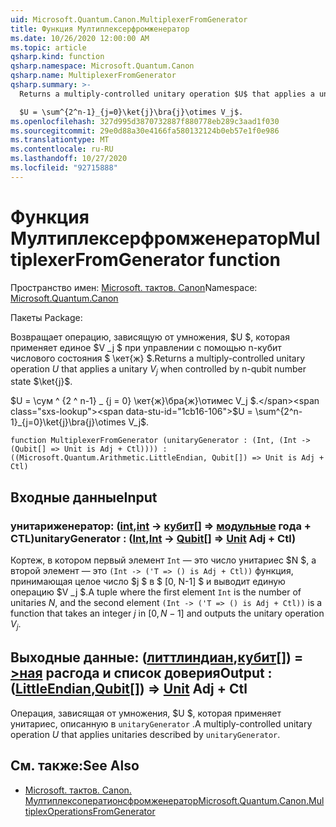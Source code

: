 ```yaml
---
uid: Microsoft.Quantum.Canon.MultiplexerFromGenerator
title: Функция Мултиплексерфромженератор
ms.date: 10/26/2020 12:00:00 AM
ms.topic: article
qsharp.kind: function
qsharp.namespace: Microsoft.Quantum.Canon
qsharp.name: MultiplexerFromGenerator
qsharp.summary: >-
  Returns a multiply-controlled unitary operation $U$ that applies a unitary $V_j$ when controlled by n-qubit number state $\ket{j}$.

  $U = \sum^{2^n-1}_{j=0}\ket{j}\bra{j}\otimes V_j$.
ms.openlocfilehash: 327d995d3870732887f880778eb289c3aad1f030
ms.sourcegitcommit: 29e0d88a30e4166fa580132124b0eb57e1f0e986
ms.translationtype: MT
ms.contentlocale: ru-RU
ms.lasthandoff: 10/27/2020
ms.locfileid: "92715888"
---
```

# <a name="multiplexerfromgenerator-function"></a><span data-ttu-id="1cb16-102">Функция Мултиплексерфромженератор</span><span class="sxs-lookup"><span data-stu-id="1cb16-102">MultiplexerFromGenerator function</span></span>

<span data-ttu-id="1cb16-103">Пространство имен: [Microsoft. тактов. Canon](xref:Microsoft.Quantum.Canon)</span><span class="sxs-lookup"><span data-stu-id="1cb16-103">Namespace: [Microsoft.Quantum.Canon](xref:Microsoft.Quantum.Canon)</span></span>

<span data-ttu-id="1cb16-104">Пакеты [](https://nuget.org/packages/)</span><span class="sxs-lookup"><span data-stu-id="1cb16-104">Package: [](https://nuget.org/packages/)</span></span>


<span data-ttu-id="1cb16-105">Возвращает операцию, зависящую от умножения, $U $, которая применяет единое $V _j $ при управлении с помощью n-кубит числового состояния $ \кет{ж} $.</span><span class="sxs-lookup"><span data-stu-id="1cb16-105">Returns a multiply-controlled unitary operation $U$ that applies a unitary $V_j$ when controlled by n-qubit number state $\ket{j}$.</span></span>

<span data-ttu-id="1cb16-106">$U = \сум ^ {2 ^ n-1} _ {j = 0} \кет{ж}\бра{ж}\отимес V_j $.</span><span class="sxs-lookup"><span data-stu-id="1cb16-106">$U = \sum^{2^n-1}_{j=0}\ket{j}\bra{j}\otimes V_j$.</span></span>

```qsharp
function MultiplexerFromGenerator (unitaryGenerator : (Int, (Int -> (Qubit[] => Unit is Adj + Ctl)))) : ((Microsoft.Quantum.Arithmetic.LittleEndian, Qubit[]) => Unit is Adj + Ctl)
```


## <a name="input"></a><span data-ttu-id="1cb16-107">Входные данные</span><span class="sxs-lookup"><span data-stu-id="1cb16-107">Input</span></span>

### <a name="unitarygenerator--intint---qubit--unit-adj--ctl"></a><span data-ttu-id="1cb16-108">унитариженератор: ([int](xref:microsoft.quantum.lang-ref.int),[int](xref:microsoft.quantum.lang-ref.int) -> [кубит](xref:microsoft.quantum.lang-ref.qubit)[] => [модульные](xref:microsoft.quantum.lang-ref.unit) года + CTL)</span><span class="sxs-lookup"><span data-stu-id="1cb16-108">unitaryGenerator : ([Int](xref:microsoft.quantum.lang-ref.int),[Int](xref:microsoft.quantum.lang-ref.int) -> [Qubit](xref:microsoft.quantum.lang-ref.qubit)[] => [Unit](xref:microsoft.quantum.lang-ref.unit) Adj + Ctl)</span></span>

<span data-ttu-id="1cb16-109">Кортеж, в котором первый элемент `Int` — это число унитариес $N $, а второй элемент — это `(Int -> ('T => () is Adj + Ctl))` функция, принимающая целое число $j $ в $ [0, N-1] $ и выводит единую операцию $V _j $.</span><span class="sxs-lookup"><span data-stu-id="1cb16-109">A tuple where the first element `Int` is the number of unitaries $N$, and the second element `(Int -> ('T => () is Adj + Ctl))` is a function that takes an integer $j$ in $[0,N-1]$ and outputs the unitary operation $V_j$.</span></span>



## <a name="output--littleendianqubit--unit-adj--ctl"></a><span data-ttu-id="1cb16-110">Выходные данные: ([литтлиндиан](xref:Microsoft.Quantum.Arithmetic.LittleEndian),[кубит](xref:microsoft.quantum.lang-ref.qubit)[]) = [>ная](xref:microsoft.quantum.lang-ref.unit) расгода и список доверия</span><span class="sxs-lookup"><span data-stu-id="1cb16-110">Output : ([LittleEndian](xref:Microsoft.Quantum.Arithmetic.LittleEndian),[Qubit](xref:microsoft.quantum.lang-ref.qubit)[]) => [Unit](xref:microsoft.quantum.lang-ref.unit) Adj + Ctl</span></span>

<span data-ttu-id="1cb16-111">Операция, зависящая от умножения, $U $, которая применяет унитариес, описанную в `unitaryGenerator` .</span><span class="sxs-lookup"><span data-stu-id="1cb16-111">A multiply-controlled unitary operation $U$ that applies unitaries described by `unitaryGenerator`.</span></span>

## <a name="see-also"></a><span data-ttu-id="1cb16-112">См. также:</span><span class="sxs-lookup"><span data-stu-id="1cb16-112">See Also</span></span>

- [<span data-ttu-id="1cb16-113">Microsoft. тактов. Canon. Мултиплексоператионсфромженератор</span><span class="sxs-lookup"><span data-stu-id="1cb16-113">Microsoft.Quantum.Canon.MultiplexOperationsFromGenerator</span></span>](xref:Microsoft.Quantum.Canon.MultiplexOperationsFromGenerator)